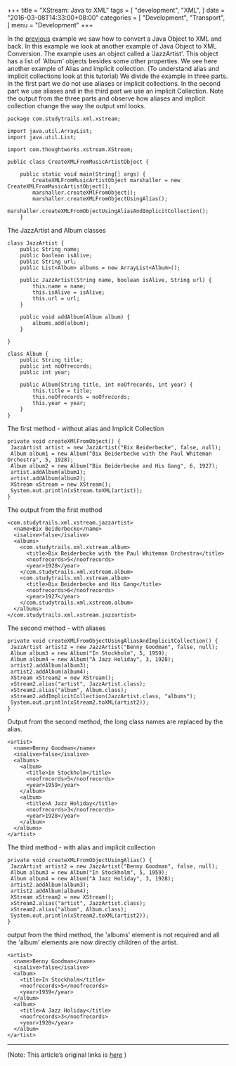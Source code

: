
+++
title = "XStream: Java to XML"
tags = [
    "development",
    "XML",
]
date = "2016-03-08T14:33:00+08:00"
categories = [
    "Development",
    "Transport",
]
menu = "Development"
+++

In the [previous](/post/dev_201603081411) example we saw how to convert a Java Object to XML and back. In this example we look at another example of Java Object to XML Conversion. The example uses an object called a 'JazzArtist'. This object has a list of 'Album' objects besides some other properties. We see here another example of Alias and implicit collection. (To understand alias and implicit collections look at this tutorial) We divide the example in three parts. In the first part we do not use aliases or implicit collections. In the second part we use aliases and in the third part we use an implicit Collection. Note the output from the three parts and observe how aliases and implicit collection change the way the output xml looks.

```
package com.studytrails.xml.xstream;

import java.util.ArrayList;
import java.util.List;

import com.thoughtworks.xstream.XStream;

public class CreateXMLFromMusicArtistObject {

    public static void main(String[] args) {
        CreateXMLFromMusicArtistObject marshaller = new CreateXMLFromMusicArtistObject();
        marshaller.createXMlFromObject();
        marshaller.createXMLFromObjectUsingAlias();
        marshaller.createXMLFromObjectUsingAliasAndImplicitCollection();
    }
```
<!--more-->
The JazzArtist and Album classes

```
class JazzArtist {
    public String name;
    public boolean isAlive;
    public String url;
    public List<Album> albums = new ArrayList<Album>();

    public JazzArtist(String name, boolean isAlive, String url) {
        this.name = name;
        this.isAlive = isAlive;
        this.url = url;
    }

    public void addAlbum(Album album) {
        albums.add(album);
    }

}

class Album {
    public String title;
    public int noOfrecords;
    public int year;

    public Album(String title, int noOfrecords, int year) {
        this.title = title;
        this.noOfrecords = noOfrecords;
        this.year = year;
    }
}
```

The first method - without alias and Implicit Collection

```
private void createXMlFromObject() {
 JazzArtist artist = new JazzArtist("Bix Beiderbecke", false, null);
 Album album1 = new Album("Bix Beiderbecke with the Paul Whiteman Orchestra", 5, 1928);
 Album album2 = new Album("Bix Beiderbecke and His Gang", 6, 1927);
 artist.addAlbum(album1);
 artist.addAlbum(album2);
 XStream xStream = new XStream();
 System.out.println(xStream.toXML(artist));
}
```

The output from the first method

```
<com.studytrails.xml.xstream.jazzartist>
  <name>Bix Beiderbecke</name>
  <isalive>false</isalive>
  <albums>
    <com.studytrails.xml.xstream.album>
      <title>Bix Beiderbecke with the Paul Whiteman Orchestra</title>
      <noofrecords>5</noofrecords>
      <year>1928</year>
    </com.studytrails.xml.xstream.album>
    <com.studytrails.xml.xstream.album>
      <title>Bix Beiderbecke and His Gang</title>
      <noofrecords>6</noofrecords>
      <year>1927</year>
    </com.studytrails.xml.xstream.album>
  </albums>
</com.studytrails.xml.xstream.jazzartist>
```

The second method - with aliases

```
private void createXMLFromObjectUsingAliasAndImplicitCollection() {
 JazzArtist artist2 = new JazzArtist("Benny Goodman", false, null);
 Album album3 = new Album("In Stockholm", 5, 1959);
 Album album4 = new Album("A Jazz Holiday", 3, 1928);
 artist2.addAlbum(album3);
 artist2.addAlbum(album4);
 XStream xStream2 = new XStream();
 xStream2.alias("artist", JazzArtist.class);
 xStream2.alias("album", Album.class);
 xStream2.addImplicitCollection(JazzArtist.class, "albums");
 System.out.println(xStream2.toXML(artist2));
}
```
Output from the second method, the long class names are replaced by the alias.

```
<artist>
  <name>Benny Goodman</name>
  <isalive>false</isalive>
  <albums>
    <album>
      <title>In Stockholm</title>
      <noofrecords>5</noofrecords>
      <year>1959</year>
    </album>
    <album>
      <title>A Jazz Holiday</title>
      <noofrecords>3</noofrecords>
      <year>1928</year>
    </album>
  </albums>
</artist>
```

The third method - with alias and implicit collection

```
private void createXMLFromObjectUsingAlias() {
 JazzArtist artist2 = new JazzArtist("Benny Goodman", false, null);
 Album album3 = new Album("In Stockholm", 5, 1959);
 Album album4 = new Album("A Jazz Holiday", 3, 1928);
 artist2.addAlbum(album3);
 artist2.addAlbum(album4);
 XStream xStream2 = new XStream();
 xStream2.alias("artist", JazzArtist.class);
 xStream2.alias("album", Album.class);
 System.out.println(xStream2.toXML(artist2));
}
```

output from the third method, the 'albums' element is not required and all the 'album' elements are now directly children of the artist.

```
<artist>
  <name>Benny Goodman</name>
  <isalive>false</isalive>
  <album>
    <title>In Stockholm</title>
    <noofrecords>5</noofrecords>
    <year>1959</year>
  </album>
  <album>
    <title>A Jazz Holiday</title>
    <noofrecords>3</noofrecords>
    <year>1928</year>
  </album>
</artist>
```

------------------

(Note: This article’s original links is [*here*](http://www.studytrails.com/java/xml/xstream/xstream-xml-to-java.jsp "XStream XML to Java") )
